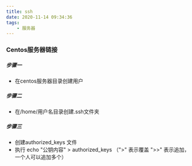 ```yaml
---
title: ssh
date: 2020-11-14 09:34:36
tags:
    - 服务器
---
```


### Centos服务器链接

##### 步骤一
- 在centos服务器目录创建用户
##### 步骤二
- 在/home/用户名目录创建.ssh文件夹
##### 步骤三
- 创建authorized_keys 文件
- 执行 echo "公钥内容" > authorized_keys  （">" 表示覆盖 ">>" 表示追加，一个人可以追加多个）









